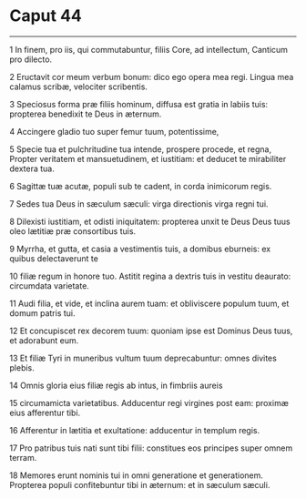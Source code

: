 # Caput 44

***

1 In finem, pro iis, qui commutabuntur, filiis Core, ad intellectum, Canticum pro dilecto.

2 Eructavit cor meum verbum bonum: dico ego opera mea regi. Lingua mea calamus scribæ, velociter scribentis.

3 Speciosus forma præ filiis hominum, diffusa est gratia in labiis tuis: propterea benedixit te Deus in æternum.

4 Accingere gladio tuo super femur tuum, potentissime,

5 Specie tua et pulchritudine tua intende, prospere procede, et regna, Propter veritatem et mansuetudinem, et iustitiam: et deducet te mirabiliter dextera tua.

6 Sagittæ tuæ acutæ, populi sub te cadent, in corda inimicorum regis.

7 Sedes tua Deus in sæculum sæculi: virga directionis virga regni tui.

8 Dilexisti iustitiam, et odisti iniquitatem: propterea unxit te Deus Deus tuus oleo lætitiæ præ consortibus tuis.

9 Myrrha, et gutta, et casia a vestimentis tuis, a domibus eburneis: ex quibus delectaverunt te

10 filiæ regum in honore tuo. Astitit regina a dextris tuis in vestitu deaurato: circumdata varietate.

11 Audi filia, et vide, et inclina aurem tuam: et obliviscere populum tuum, et domum patris tui.

12 Et concupiscet rex decorem tuum: quoniam ipse est Dominus Deus tuus, et adorabunt eum.

13 Et filiæ Tyri in muneribus vultum tuum deprecabuntur: omnes divites plebis.

14 Omnis gloria eius filiæ regis ab intus, in fimbriis aureis

15 circumamicta varietatibus. Adducentur regi virgines post eam: proximæ eius afferentur tibi.

16 Afferentur in lætitia et exultatione: adducentur in templum regis.

17 Pro patribus tuis nati sunt tibi filii: constitues eos principes super omnem terram.

18 Memores erunt nominis tui in omni generatione et generationem. Propterea populi confitebuntur tibi in æternum: et in sæculum sæculi.

